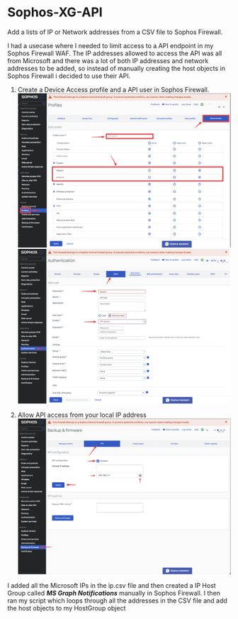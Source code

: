 # Sophos-XG-API
Add a lists of IP or Network addresses from a CSV file to Sophos Firewall. 

I had a usecase where I needed to limit access to a API endpoint in my Sophos Firewall WAF. The IP addresses allowed to access the API was all from Microsoft and there was a lot of both IP addresses and network addresses to be added, so instead of manually creating the host objects in Sophos Firewall i decided to use their API.

1. Create a Device Access profile and a API user in Sophos Firewall.
![device profile](./assets/images/Device-Profile.png)
![api user](./assets/images/API-User.png)

2. Allow API access from your local IP address
![api](./assets/images/Enable-API.png)

I added all the Microsoft IPs in the ip.csv file and then created a IP Host Group called ***MS Graph Notifications*** manually in Sophos Firewall. I then ran my script which loops through all the addresses in the CSV file and add the host objects to my HostGroup object

